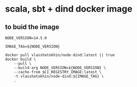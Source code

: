 # scala, sbt + dind docker image

## to buid the image
```
NODE_VERSION=14.5.0

IMAGE_TAG=${NODE_VERSION}

docker pull vlasshatokhin/node-dind:latest || true
docker build \
    --pull \
    --build-arg NODE_VERSION=${NODE_VERSION} \
    --cache-from $CI_REGISTRY_IMAGE:latest \
    -t vlasshatokhin/node-dind:${IMAGE_TAG} \
    .
```
